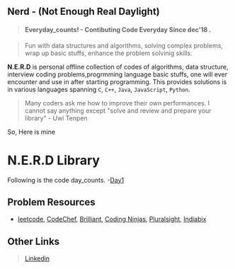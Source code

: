 ## Nerd - (Not Enough Real Daylight) 
> #### Everyday_counts! - Contibuting Code Everyday Since dec'18 .

> Fun with data structures and algorithms, solving complex problems, wrap up basic stuffs, enhance the problem solvinig skills.

**N.E.R.D**  is personal offline collection of codes of algorithms, data structure, interview coding problems,progrmming language basic stuffs, one will ever encounter and use in after starting programming. 
This provides solutions is in various languages spanning `C`, `C++`, `Java`, `JavaScript`, `Python`.

 > Many coders ask me how to improve their own performances. I cannot say anything except "solve and review and prepare your library" - Uwi Tenpen
 
So, Here is mine

# N.E.R.D Library
Following is the code day_counts.
-[Day1](https://github.com/ShubhamPy/N.E.R.D/blob/master/code/Day1.py)

## Problem Resources
- [leetcode](https://leetcode.com/), [CodeChef](https://www.codechef.com), [Brilliant](https://brilliant.org/courses/#computer-science-foundational), [Coding Ninjas](https://www.codingninjas.in/app/home), [Pluralsight](https://www.pluralsight.com/), [Indiabix](https://www.indiabix.com/)
## Other Links
> [Linkedin](https://www.linkedin.com/in/shubhampy/)
